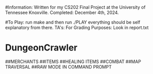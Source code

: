 

#Information:
Written for my CS202 Final Project at the University of Tennessee Knoxville.
Completed: December 4th, 2024.

#To Play:
run make and then run ./PLAY
everything should be self explanatory from there.
TA's: For Grading Purposes: Look in report.txt 

# DungeonCrawler
##MERCHANTS
##ITEMS
##HEALING ITEMS
##COMBAT
##MAP TRAVERSAL
##RAW MODE IN COMMAND PROMPT

